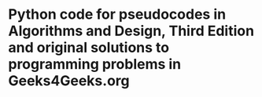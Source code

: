 # Python code for pseudocodes in Algorithms and Design, Third Edition and original solutions to programming problems in Geeks4Geeks.org
